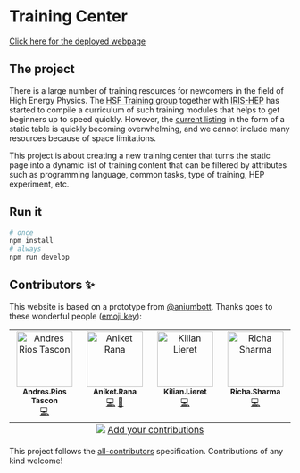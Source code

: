 # Training Center

[Click here for the deployed webpage](https://main--nimble-pothos-1ee962.netlify.app/)

## The project

There is a large number of training resources for newcomers in the field of High Energy Physics. The [HSF Training group](https://hepsoftwarefoundation.org/workinggroups/training.html) together with [IRIS-HEP](https://iris-hep.org/) has started to compile a curriculum of such training modules that helps to get beginners up to speed quickly. However, the [current listing](https://hepsoftwarefoundation.org/training/curriculum.html) in the form of a static table is quickly becoming overwhelming, and we cannot include many resources because of space limitations.

This project is about creating a new training center that turns the static page into a dynamic list of training content that can be filtered by attributes such as programming language, common tasks, type of training, HEP experiment, etc.

## Run it

```bash
# once
npm install
# always
npm run develop
```

## Contributors ✨

This website is based on a prototype from [@aniumbott](https://github.com/Aniumbott/).
Thanks goes to these wonderful people ([emoji key](https://allcontributors.org/docs/en/emoji-key)):

<!-- ALL-CONTRIBUTORS-LIST:START - Do not remove or modify this section -->
<!-- prettier-ignore-start -->
<!-- markdownlint-disable -->
<table>
  <tbody>
    <tr>
      <td align="center" valign="top" width="14.28%"><a href="https://github.com/ariostas"><img src="https://avatars.githubusercontent.com/u/7596837?v=4?s=100" width="100px;" alt="Andres Rios Tascon"/><br /><sub><b>Andres Rios Tascon</b></sub></a><br /><a href="https://github.com/hsf-training/training-center/commits?author=ariostas" title="Code">💻</a></td>
      <td align="center" valign="top" width="14.28%"><a href="https://aniketrana.tech/"><img src="https://avatars.githubusercontent.com/u/76243585?v=4?s=100" width="100px;" alt="Aniket Rana"/><br /><sub><b>Aniket Rana</b></sub></a><br /><a href="https://github.com/hsf-training/training-center/commits?author=Aniumbott" title="Code">💻</a> <a href="#design-Aniumbott" title="Design">🎨</a></td>
      <td align="center" valign="top" width="14.28%"><a href="https://www.lieret.net/"><img src="https://avatars.githubusercontent.com/u/13602468?v=4?s=100" width="100px;" alt="Kilian Lieret"/><br /><sub><b>Kilian Lieret</b></sub></a><br /><a href="https://github.com/hsf-training/training-center/commits?author=klieret" title="Code">💻</a></td>
      <td align="center" valign="top" width="14.28%"><a href="https://github.com/richa2710"><img src="https://avatars.githubusercontent.com/u/62288297?v=4?s=100" width="100px;" alt="Richa Sharma"/><br /><sub><b>Richa Sharma</b></sub></a><br /><a href="https://github.com/hsf-training/training-center/commits?author=richa2710" title="Code">💻</a></td>
    </tr>
  </tbody>
  <tfoot>
    <tr>
      <td align="center" size="13px" colspan="7">
        <img src="https://raw.githubusercontent.com/all-contributors/all-contributors-cli/1b8533af435da9854653492b1327a23a4dbd0a10/assets/logo-small.svg">
          <a href="https://all-contributors.js.org/docs/en/bot/usage">Add your contributions</a>
        </img>
      </td>
    </tr>
  </tfoot>
</table>

<!-- markdownlint-restore -->
<!-- prettier-ignore-end -->

<!-- ALL-CONTRIBUTORS-LIST:END -->

This project follows the [all-contributors](https://github.com/all-contributors/all-contributors) specification. Contributions of any kind welcome!
